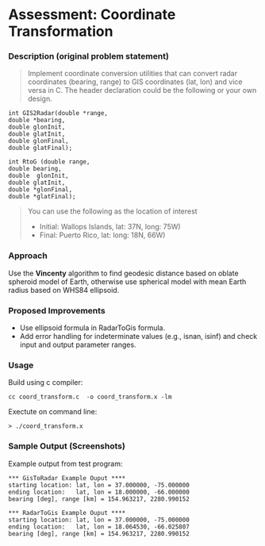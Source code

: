# Assessment: Coordinate Transformation

### Description (original problem statement)

>  Implement coordinate conversion utilities that
can convert radar coordinates (bearing, range) to GIS coordinates (lat, lon) and vice versa in C. The header declaration could be the following or your own design.


```
int GIS2Radar(double *range,
double *bearing,
double glonInit,
double glatInit,
double glonFinal,
double glatFinal);

int RtoG (double range,
double bearing,
double  glonInit,
double glatInit,
double *glonFinal,
double *glatFinal);
```


> You can use the following as the location of interest
> * Initial: Wallops Islands, lat: 37N, long: 75W)
> * Final: Puerto Rico, lat: long: 18N, 66W)


### Approach

Use the **Vincenty** algorithm to find geodesic distance based on oblate spheroid model of Earth, otherwise use spherical model with mean Earth radius based on WHS84 ellipsoid.


### Proposed Improvements

* Use ellipsoid formula in RadarToGis formula.
* Add error handling for indeterminate values (e.g., isnan, isinf) and check input and output parameter ranges.

### Usage

Build using c compiler:

```
cc coord_transform.c  -o coord_transform.x -lm
```

Exectute on command line:

```
> ./coord_transform.x
```


### Sample Output (Screenshots)

Example output from test program:
```
*** GisToRadar Example Ouput ****
starting location: lat, lon = 37.000000, -75.000000
ending location:   lat, lon = 18.000000, -66.000000
bearing [deg], range [km] = 154.963217, 2280.990152

*** RadarToGis Example Ouput ****
starting location: lat, lon = 37.000000, -75.000000
ending location:   lat, lon = 18.064530, -66.025807
bearing [deg], range [km] = 154.963217, 2280.990152
```
